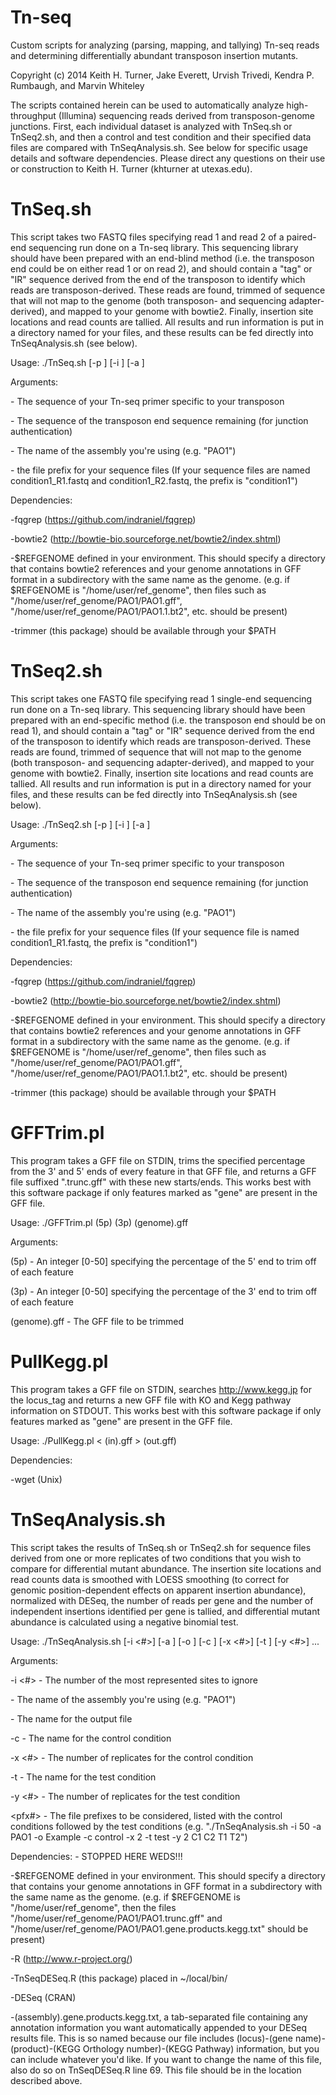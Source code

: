 Tn-seq
===========
Custom scripts for analyzing (parsing, mapping, and tallying) Tn-seq reads and
determining differentially abundant transposon insertion mutants.

Copyright (c) 2014 Keith H. Turner, Jake Everett, Urvish Trivedi, Kendra P.
Rumbaugh, and Marvin Whiteley

The scripts contained herein can be used to automatically analyze high-throughput
(Illumina) sequencing reads derived from transposon-genome junctions. First, each
individual dataset is analyzed with TnSeq.sh or TnSeq2.sh, and then a control and
test condition and their specified data files are compared with TnSeqAnalysis.sh.
See below for specific usage details and software dependencies. Please direct any
questions on their use or construction to Keith H. Turner (khturner at utexas.edu).


TnSeq.sh
===========
This script takes two FASTQ files specifying read 1 and read 2 of a paired-end
sequencing run done on a Tn-seq library. This sequencing library should have been
prepared with an end-blind method (i.e. the transposon end could be on either read
1 or on read 2), and should contain a "tag" or "IR" sequence derived from the end
of the transposon to identify which reads are transposon-derived. These reads are
found, trimmed of sequence that will not map to the genome (both transposon- and
sequencing adapter-derived), and mapped to your genome with bowtie2. Finally,
insertion site locations and read counts are tallied. All results and run
information is put in a directory named for your files, and these results can be
fed directly into TnSeqAnalysis.sh (see below).

Usage: ./TnSeq.sh [-p <primer seq>] [-i <IR seq>] [-a <assembly>] <pfx>

Arguments:

<primer seq> - The sequence of your Tn-seq primer specific to your transposon

<IR seq>     - The sequence of the transposon end sequence remaining (for junction
   authentication)

<assembly>   - The name of the assembly you're using (e.g. "PAO1")

<pfx>        - the file prefix for your sequence files (If your sequence files are
   named condition1_R1.fastq and condition1_R2.fastq, the prefix is "condition1")

Dependencies:

-fqgrep (https://github.com/indraniel/fqgrep)

-bowtie2 (http://bowtie-bio.sourceforge.net/bowtie2/index.shtml)

-$REFGENOME defined in your environment. This should specify a directory that
   contains bowtie2 references and your genome annotations in GFF format in a
   subdirectory with the same name as the genome.
   (e.g. if $REFGENOME is "/home/user/ref_genome", then files such as
   "/home/user/ref_genome/PAO1/PAO1.gff", "/home/user/ref_genome/PAO1/PAO1.1.bt2",
   etc. should be present)

-trimmer (this package) should be available through your $PATH


TnSeq2.sh
===========
This script takes one FASTQ file specifying read 1 single-end sequencing run done
on a Tn-seq library. This sequencing library should have been prepared with an
end-specific method (i.e. the transposon end should be on read 1), and should
contain a "tag" or "IR" sequence derived from the end of the transposon to identify
which reads are transposon-derived. These reads are found, trimmed of sequence that
will not map to the genome (both transposon- and sequencing adapter-derived), and
mapped to your genome with bowtie2. Finally, insertion site locations and read
counts are tallied. All results and run information is put in a directory named for
your files, and these results can be fed directly into TnSeqAnalysis.sh (see below).

Usage: ./TnSeq2.sh [-p <primer seq>] [-i <IR seq>] [-a <assembly>] <pfx>

Arguments:

<primer seq> - The sequence of your Tn-seq primer specific to your transposon

<IR seq>     - The sequence of the transposon end sequence remaining (for junction
   authentication)

<assembly>   - The name of the assembly you're using (e.g. "PAO1")

<pfx>        - the file prefix for your sequence files (If your sequence file is
   named condition1_R1.fastq, the prefix is "condition1")

Dependencies:

-fqgrep (https://github.com/indraniel/fqgrep)

-bowtie2 (http://bowtie-bio.sourceforge.net/bowtie2/index.shtml)

-$REFGENOME defined in your environment. This should specify a directory that
   contains bowtie2 references and your genome annotations in GFF format in a
   subdirectory with the same name as the genome.
   (e.g. if $REFGENOME is "/home/user/ref_genome", then files such as
   "/home/user/ref_genome/PAO1/PAO1.gff", "/home/user/ref_genome/PAO1/PAO1.1.bt2",
   etc. should be present)

-trimmer (this package) should be available through your $PATH


GFFTrim.pl
===========
This program takes a GFF file on STDIN, trims the specified percentage from the 3'
and 5' ends of every feature in that GFF file, and returns a GFF file suffixed
".trunc.gff" with these new starts/ends. This works best with this software package
if only features marked as "gene" are present in the GFF file.

Usage: ./GFFTrim.pl (5p) (3p) (genome).gff

Arguments:

(5p)         - An integer [0-50] specifying the percentage of the 5' end to trim
   off of each feature

(3p)         - An integer [0-50] specifying the percentage of the 3' end to trim
   off of each feature

(genome).gff - The GFF file to be trimmed


PullKegg.pl
===========
This program takes a GFF file on STDIN, searches http://www.kegg.jp for the
locus_tag and returns a new GFF file with KO and Kegg pathway information on
STDOUT. This works best with this software package if only features marked as
"gene" are present in the GFF file.

Usage: ./PullKegg.pl < (in).gff > (out.gff)

Dependencies:

-wget (Unix)


TnSeqAnalysis.sh
===========
This script takes the results of TnSeq.sh or TnSeq2.sh for sequence files derived
from one or more replicates of two conditions that you wish to compare for
differential mutant abundance. The insertion site locations and read counts data is
smoothed with LOESS smoothing (to correct for genomic position-dependent effects on
apparent insertion abundance), normalized with DESeq, the number of reads per gene
and the number of independent insertions identified per gene is tallied, and
differential mutant abundance is calculated using a negative binomial test.

Usage: ./TnSeqAnalysis.sh [-i <#>] [-a <assembly>] [-o <output>] [-c <name>]
   [-x <#>] [-t <name>] [-y <#>] <pfx1> <pfx2> <pfx3> ... <pfxn>

Arguments:

-i <#>     - The number of the most represented sites to ignore

<assembly> - The name of the assembly you're using (e.g. "PAO1")

<output>   - The name for the output file

-c <name>  - The name for the control condition

-x <#>     - The number of replicates for the control condition

-t <name>  - The name for the test condition

-y <#>     - The number of replicates for the test condition

<pfx#>     - The file prefixes to be considered, listed with the control conditions
   followed by the test conditions (e.g. "./TnSeqAnalysis.sh -i 50 -a PAO1
   -o Example -c control -x 2 -t test -y 2 C1 C2 T1 T2")

Dependencies: - STOPPED HERE WEDS!!!

-$REFGENOME defined in your environment. This should specify a directory that
   contains your genome annotations in GFF format in a subdirectory with the same
   name as the genome. (e.g. if $REFGENOME is "/home/user/ref_genome", then the
   files "/home/user/ref_genome/PAO1/PAO1.trunc.gff" and 
   "/home/user/ref_genome/PAO1/PAO1.gene.products.kegg.txt" should be present)
   
-R (http://www.r-project.org/)

-TnSeqDESeq.R (this package) placed in ~/local/bin/

-DESeq (CRAN)

-(assembly).gene.products.kegg.txt, a tab-separated file containing any annotation
   information you want automatically appended to your DESeq results file. This is
   so named because our file includes (locus)-(gene name)-(product)-(KEGG
   Orthology number)-(KEGG Pathway) information, but you can include whatever you'd
   like. If you want to change the name of this file, also do so on TnSeqDESeq.R
   line 69. This file should be in the location described above.
